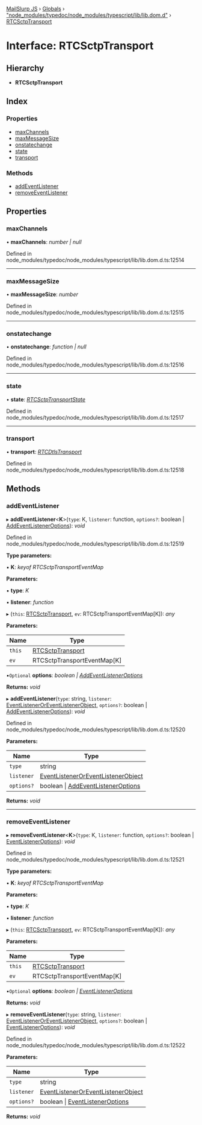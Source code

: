 [MailSlurp JS](../README.md) › [Globals](../globals.md) › ["node_modules/typedoc/node_modules/typescript/lib/lib.dom.d"](../modules/_node_modules_typedoc_node_modules_typescript_lib_lib_dom_d_.md) › [RTCSctpTransport](_node_modules_typedoc_node_modules_typescript_lib_lib_dom_d_.rtcsctptransport.md)

# Interface: RTCSctpTransport

## Hierarchy

* **RTCSctpTransport**

## Index

### Properties

* [maxChannels](_node_modules_typedoc_node_modules_typescript_lib_lib_dom_d_.rtcsctptransport.md#maxchannels)
* [maxMessageSize](_node_modules_typedoc_node_modules_typescript_lib_lib_dom_d_.rtcsctptransport.md#maxmessagesize)
* [onstatechange](_node_modules_typedoc_node_modules_typescript_lib_lib_dom_d_.rtcsctptransport.md#onstatechange)
* [state](_node_modules_typedoc_node_modules_typescript_lib_lib_dom_d_.rtcsctptransport.md#state)
* [transport](_node_modules_typedoc_node_modules_typescript_lib_lib_dom_d_.rtcsctptransport.md#transport)

### Methods

* [addEventListener](_node_modules_typedoc_node_modules_typescript_lib_lib_dom_d_.rtcsctptransport.md#addeventlistener)
* [removeEventListener](_node_modules_typedoc_node_modules_typescript_lib_lib_dom_d_.rtcsctptransport.md#removeeventlistener)

## Properties

###  maxChannels

• **maxChannels**: *number | null*

Defined in node_modules/typedoc/node_modules/typescript/lib/lib.dom.d.ts:12514

___

###  maxMessageSize

• **maxMessageSize**: *number*

Defined in node_modules/typedoc/node_modules/typescript/lib/lib.dom.d.ts:12515

___

###  onstatechange

• **onstatechange**: *function | null*

Defined in node_modules/typedoc/node_modules/typescript/lib/lib.dom.d.ts:12516

___

###  state

• **state**: *[RTCSctpTransportState](../modules/_node_modules_typedoc_node_modules_typescript_lib_lib_dom_d_.md#rtcsctptransportstate)*

Defined in node_modules/typedoc/node_modules/typescript/lib/lib.dom.d.ts:12517

___

###  transport

• **transport**: *[RTCDtlsTransport](_node_modules_typedoc_node_modules_typescript_lib_lib_dom_d_.rtcdtlstransport.md)*

Defined in node_modules/typedoc/node_modules/typescript/lib/lib.dom.d.ts:12518

## Methods

###  addEventListener

▸ **addEventListener**<**K**>(`type`: K, `listener`: function, `options?`: boolean | [AddEventListenerOptions](_node_modules_typedoc_node_modules_typescript_lib_lib_dom_d_.addeventlisteneroptions.md)): *void*

Defined in node_modules/typedoc/node_modules/typescript/lib/lib.dom.d.ts:12519

**Type parameters:**

▪ **K**: *keyof RTCSctpTransportEventMap*

**Parameters:**

▪ **type**: *K*

▪ **listener**: *function*

▸ (`this`: [RTCSctpTransport](_node_modules_typedoc_node_modules_typescript_lib_lib_dom_d_.rtcsctptransport.md), `ev`: RTCSctpTransportEventMap[K]): *any*

**Parameters:**

Name | Type |
------ | ------ |
`this` | [RTCSctpTransport](_node_modules_typedoc_node_modules_typescript_lib_lib_dom_d_.rtcsctptransport.md) |
`ev` | RTCSctpTransportEventMap[K] |

▪`Optional`  **options**: *boolean | [AddEventListenerOptions](_node_modules_typedoc_node_modules_typescript_lib_lib_dom_d_.addeventlisteneroptions.md)*

**Returns:** *void*

▸ **addEventListener**(`type`: string, `listener`: [EventListenerOrEventListenerObject](../modules/_node_modules_typedoc_node_modules_typescript_lib_lib_dom_d_.md#eventlisteneroreventlistenerobject), `options?`: boolean | [AddEventListenerOptions](_node_modules_typedoc_node_modules_typescript_lib_lib_dom_d_.addeventlisteneroptions.md)): *void*

Defined in node_modules/typedoc/node_modules/typescript/lib/lib.dom.d.ts:12520

**Parameters:**

Name | Type |
------ | ------ |
`type` | string |
`listener` | [EventListenerOrEventListenerObject](../modules/_node_modules_typedoc_node_modules_typescript_lib_lib_dom_d_.md#eventlisteneroreventlistenerobject) |
`options?` | boolean &#124; [AddEventListenerOptions](_node_modules_typedoc_node_modules_typescript_lib_lib_dom_d_.addeventlisteneroptions.md) |

**Returns:** *void*

___

###  removeEventListener

▸ **removeEventListener**<**K**>(`type`: K, `listener`: function, `options?`: boolean | [EventListenerOptions](_node_modules_typedoc_node_modules_typescript_lib_lib_dom_d_.eventlisteneroptions.md)): *void*

Defined in node_modules/typedoc/node_modules/typescript/lib/lib.dom.d.ts:12521

**Type parameters:**

▪ **K**: *keyof RTCSctpTransportEventMap*

**Parameters:**

▪ **type**: *K*

▪ **listener**: *function*

▸ (`this`: [RTCSctpTransport](_node_modules_typedoc_node_modules_typescript_lib_lib_dom_d_.rtcsctptransport.md), `ev`: RTCSctpTransportEventMap[K]): *any*

**Parameters:**

Name | Type |
------ | ------ |
`this` | [RTCSctpTransport](_node_modules_typedoc_node_modules_typescript_lib_lib_dom_d_.rtcsctptransport.md) |
`ev` | RTCSctpTransportEventMap[K] |

▪`Optional`  **options**: *boolean | [EventListenerOptions](_node_modules_typedoc_node_modules_typescript_lib_lib_dom_d_.eventlisteneroptions.md)*

**Returns:** *void*

▸ **removeEventListener**(`type`: string, `listener`: [EventListenerOrEventListenerObject](../modules/_node_modules_typedoc_node_modules_typescript_lib_lib_dom_d_.md#eventlisteneroreventlistenerobject), `options?`: boolean | [EventListenerOptions](_node_modules_typedoc_node_modules_typescript_lib_lib_dom_d_.eventlisteneroptions.md)): *void*

Defined in node_modules/typedoc/node_modules/typescript/lib/lib.dom.d.ts:12522

**Parameters:**

Name | Type |
------ | ------ |
`type` | string |
`listener` | [EventListenerOrEventListenerObject](../modules/_node_modules_typedoc_node_modules_typescript_lib_lib_dom_d_.md#eventlisteneroreventlistenerobject) |
`options?` | boolean &#124; [EventListenerOptions](_node_modules_typedoc_node_modules_typescript_lib_lib_dom_d_.eventlisteneroptions.md) |

**Returns:** *void*
